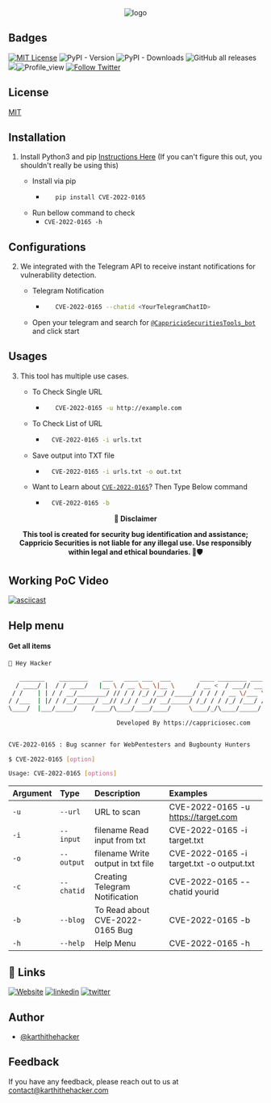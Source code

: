 
<div align="center">
  <img src="https://blogs.cappriciosec.com/uploaders/CVE-2022-0165-tool.png" alt="logo">
</div>


## Badges



[![MIT License](https://img.shields.io/badge/License-MIT-green.svg)](https://choosealicense.com/licenses/mit/)
![PyPI - Version](https://img.shields.io/pypi/v/CVE-2022-0165)
![PyPI - Downloads](https://img.shields.io/pypi/dm/CVE-2022-0165)
![GitHub all releases](https://img.shields.io/github/downloads/Cappricio-Securities/CVE-2022-0165/total)
<a href="https://github.com/Cappricio-Securities/CVE-2022-0165/releases/"><img src="https://img.shields.io/github/release/Cappricio-Securities/CVE-2022-0165"></a>![Profile_view](https://komarev.com/ghpvc/?username=Cappricio-Securities&label=Profile%20views&color=0e75b6&style=flat)
[![Follow Twitter](https://img.shields.io/twitter/follow/cappricio_sec?style=social)](https://twitter.com/cappricio_sec)
<p align="center">

<p align="center">







## License

[MIT](https://choosealicense.com/licenses/mit/)



## Installation 

1. Install Python3 and pip [Instructions Here](https://www.python.org/downloads/) (If you can't figure this out, you shouldn't really be using this)

   - Install via pip
     - ```bash
          pip install CVE-2022-0165 
        ```
   - Run bellow command to check
     - `CVE-2022-0165 -h`

## Configurations 
2. We integrated with the Telegram API to receive instant notifications for vulnerability detection.
   
   - Telegram Notification
     - ```bash
          CVE-2022-0165 --chatid <YourTelegramChatID>
        ```
   - Open your telegram and search for [`@CappricioSecuritiesTools_bot`](https://web.telegram.org/k/#@CappricioSecuritiesTools_bot) and click start

## Usages 
3. This tool has multiple use cases.
   
   - To Check Single URL
     - ```bash
          CVE-2022-0165 -u http://example.com 
        ```
   - To Check List of URL 
      - ```bash
          CVE-2022-0165 -i urls.txt 
        ```
   - Save output into TXT file
      - ```bash
          CVE-2022-0165 -i urls.txt -o out.txt
        ```
   - Want to Learn about [`CVE-2022-0165`](https://blogs.cappriciosec.com/cve/169/%20The%20KingComposer%20WordPress%20Plugin%20Open%20Redirect%20Vulnerability%20(CVE-2022-0165))? Then Type Below command
      - ```bash
          CVE-2022-0165 -b
        ```
     
<p align="center">
  <b>🚨 Disclaimer</b>
  
</p>
<p align="center">
<b>This tool is created for security bug identification and assistance; Cappricio Securities is not liable for any illegal use. 
  Use responsibly within legal and ethical boundaries. 🔐🛡️</b></p>


## Working PoC Video

[![asciicast](https://blogs.cappriciosec.com/uploaders/Screenshot%202024-05-29%20at%202.07.59%20PM.png)](https://asciinema.org/a/hRPt1UYVR4jINKx2JPdnrqVV8)




## Help menu

#### Get all items

```bash
👋 Hey Hacker
                                                                             v1.0
   _______    ________    ___   ____ ___  ___        ____ ________ ______
  / ____/ |  / / ____/   |__ \ / __ \__ \|__ \      / __ <  / ___// ____/
 / /    | | / / __/________/ // / / /_/ /__/ /_____/ / / / / __ \/___ \
/ /___  | |/ / /__/_____/ __// /_/ / __// __/_____/ /_/ / / /_/ /___/ /
\____/  |___/_____/    /____/\____/____/____/     \____/_/\____/_____/

                              Developed By https://cappriciosec.com


CVE-2022-0165 : Bug scanner for WebPentesters and Bugbounty Hunters 

$ CVE-2022-0165 [option]

Usage: CVE-2022-0165 [options]
```


| Argument | Type     | Description                | Examples |
| :-------- | :------- | :------------------------- | :------------------------- |
| `-u` | `--url` | URL to scan | CVE-2022-0165 -u https://target.com |
| `-i` | `--input` | filename Read input from txt  | CVE-2022-0165 -i target.txt | 
| `-o` | `--output` | filename Write output in txt file | CVE-2022-0165 -i target.txt -o output.txt |
| `-c` | `--chatid` | Creating Telegram Notification | CVE-2022-0165 --chatid yourid |
| `-b` | `--blog` | To Read about CVE-2022-0165 Bug | CVE-2022-0165 -b |
| `-h` | `--help` | Help Menu | CVE-2022-0165 -h |



## 🔗 Links
[![Website](https://img.shields.io/badge/my_portfolio-000?style=for-the-badge&logo=ko-fi&logoColor=white)](https://cappriciosec.com/)
[![linkedin](https://img.shields.io/badge/linkedin-0A66C2?style=for-the-badge&logo=linkedin&logoColor=white)](https://www.linkedin.com/in/karthikeyan--v/)
[![twitter](https://img.shields.io/badge/twitter-1DA1F2?style=for-the-badge&logo=twitter&logoColor=white)](https://twitter.com/karthithehacker)



## Author

- [@karthithehacker](https://github.com/karthi-the-hacker/)



## Feedback

If you have any feedback, please reach out to us at contact@karthithehacker.com
